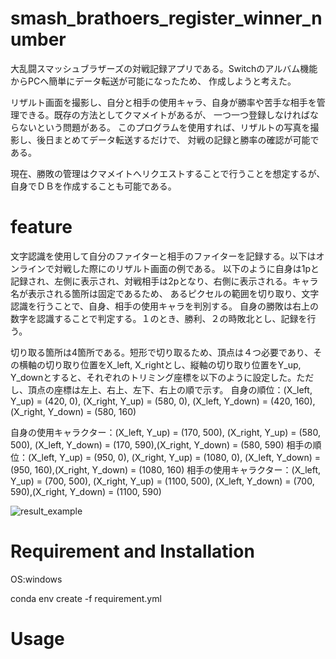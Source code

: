 # smash_brathoers_register_winner_number

大乱闘スマッシュブラザーズの対戦記録アプリである。Switchのアルバム機能からPCへ簡単にデータ転送が可能になったため、
作成しようと考えた。

リザルト画面を撮影し、自分と相手の使用キャラ、自身が勝率や苦手な相手を管理できる。既存の方法としてクマメイトがあるが、
一つ一つ登録しなければならないという問題がある。
このプログラムを使用すれば、リザルトの写真を撮影し、後日まとめてデータ転送するだけで、
対戦の記録と勝率の確認が可能である。

現在、勝敗の管理はクマメイトへリクエストすることで行うことを想定するが、自身でＤＢを作成することも可能である。

# feature

文字認識を使用して自分のファイターと相手のファイターを記録する。以下はオンラインで対戦した際にのリザルト画面の例である。
以下のように自身は1pと記録され、左側に表示され、対戦相手は2pとなり、右側に表示される。キャラ名が表示される箇所は固定であるため、
あるピクセルの範囲を切り取り、文字認識を行うことで、自身、相手の使用キャラを判別する。
自身の勝敗は右上の数字を認識することで判定する。１のとき、勝利、２の時敗北とし、記録を行う。

切り取る箇所は4箇所である。短形で切り取るため、頂点は４つ必要であり、その横軸の切り取り位置をX_left, X_rightとし、縦軸の切り取り位置をY_up, Y_downとすると、それぞれのトリミング座標を以下のように設定した。ただし、頂点の座標は左上、右上、左下、右上の順で示す。
自身の順位：(X_left, Y_up) = (420, 0), (X_right, Y_up) = (580, 0), (X_left, Y_down) = (420, 160),(X_right, Y_down) = (580, 160)

自身の使用キャラクター：(X_left, Y_up) = (170, 500), (X_right, Y_up) = (580, 500), (X_left, Y_down) = (170, 590),(X_right, Y_down) = (580, 590)
相手の順位：(X_left, Y_up) = (950, 0), (X_right, Y_up) = (1080, 0), (X_left, Y_down) = (950, 160),(X_right, Y_down) = (1080, 160)
相手の使用キャラクター：(X_left, Y_up) = (700, 500), (X_right, Y_up) = (1100, 500), (X_left, Y_down) = (700, 590),(X_right, Y_down) = (1100, 590)


![result_example](https://user-images.githubusercontent.com/18396212/168417513-69198637-a6d6-4b02-9f62-af6f0eb9ac68.jpg)

# Requirement and Installation

OS:windows

conda env create -f requirement.yml

# Usage

